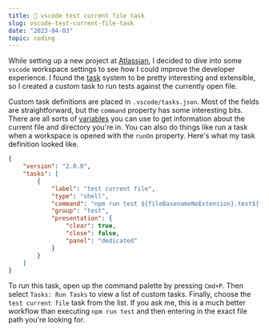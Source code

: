 ```yaml
---
title: 🧪 vscode test current file task
slug: vscode-test-current-file-task
date: "2023-04-03"
topic: coding
---
```


While setting up a new project at [Atlassian][atlassian], I decided to dive into some `vscode` workspace settings to see how I could improve the developer experience. I found the [task][tasks] system to be pretty interesting and extensible, so I created a custom task to run tests against the currently open file.

Custom task definitions are placed in `.vscode/tasks.json`. Most of the fields are straightforward, but the `command` property has some interesting bits. There are all sorts of [variables][variables] you can use to get information about the current file and directory you're in. You can also do things like run a task when a workspace is opened with the `runOn` property. Here's what my task definition looked like.

```json
{
    "version": "2.0.0",
    "tasks": [
        {
            "label": "test current file",
            "type": "shell",
            "command": "npm run test ${fileBasenameNoExtension}.test${fileExtname}",
            "group": "test",
            "presentation": {
                "clear": true,
                "close": false,
                "panel": "dedicated"
            }
        }
    ]
}
```

To run this task, open up the command palette by pressing `Cmd+P`. Then select `Tasks: Run Tasks` to view a list of custom tasks. Finally, choose the `test current file` task from the list. If you ask me, this is a much better workflow than executing `npm run test` and then entering in the exact file path you're looking for.

[tasks]: https://code.visualstudio.com/docs/editor/tasks
[atlassian]: https://www.atlassian.com
[variables]: https://code.visualstudio.com/docs/editor/tasks#_variable-substitution
